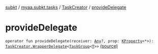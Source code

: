 [subkt](../../index.md) / [myaa.subkt.tasks](../index.md) / [TaskCreator](index.md) / [provideDelegate](./provide-delegate.md)

# provideDelegate

`operator fun provideDelegate(receiver: `[`Any`](https://kotlinlang.org/api/latest/jvm/stdlib/kotlin/-any/index.html)`?, prop: `[`KProperty`](https://kotlinlang.org/api/latest/jvm/stdlib/kotlin.reflect/-k-property/index.html)`<*>): `[`TaskCreator.WrapperDelegate`](-wrapper-delegate/index.md)`<`[`TaskGroup`](../-task-group/index.md)`<`[`T`](index.md#T)`>>` [(source)](https://github.com/Myaamori/SubKt/blob/0.1.13/src/main/kotlin/myaa/subkt/tasks/tasks.kt#L247)